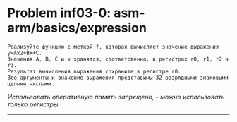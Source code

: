 **Problem inf03-0: asm-arm/basics/expression**
==============================================

    Реализуйте функцию с меткой f, которая вычисляет значение выражения y=Ax2+Bx+C.
    Значения A, B, C и x хранятся, соответсвенно, в регистрах r0, r1, r2 и r3.
    Результат вычисления выражения сохраните в регистре r0.
    Все аргументы и значение выражения представимы 32-разрядными знаковыми целыми числами.

   _Использовать оперативную память запрещено, - можно использовать только регистры._

***

